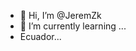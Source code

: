 - 👋 Hi, I’m @JeremZk
- 🌱 I’m currently learning ...
-  Ecuador...

<!---
JeremZk/JeremZk is a ✨ special ✨ repository because its `README.md` (this file) appears on your GitHub profile.
You can click the Preview link to take a look at your changes.
--->
